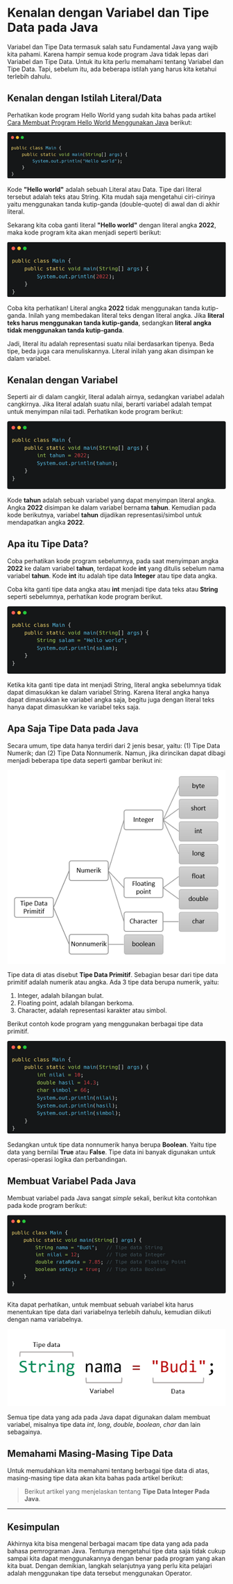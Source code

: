 # Kenalan dengan Variabel dan Tipe Data pada Java

Variabel dan Tipe Data termasuk salah satu Fundamental Java yang wajib kita pahami. Karena hampir semua kode program Java tidak lepas dari Variabel dan Tipe Data. Untuk itu kita perlu memahami tentang Variabel dan Tipe Data. Tapi, sebelum itu, ada beberapa istilah yang harus kita ketahui terlebih dahulu.

## Kenalan dengan Istilah Literal/Data

Perhatikan kode program Hello World yang sudah kita bahas pada artikel [Cara Membuat Program Hello World Menggunakan Java](https://kuliahprogramming.id/cara-membuat-program-hello-world-menggunakan-java/) berikut:

![Contoh program Hello World menggunakan Java](./aset/carbon--6--1.png)

Kode **"Hello world"** adalah sebuah Literal atau Data. Tipe dari literal tersebut adalah teks atau String. Kita mudah saja mengetahui ciri-cirinya yaitu menggunakan tanda kutip-ganda (double-quote) di awal dan di akhir literal.

Sekarang kita coba ganti literal **"Hello world"** dengan literal angka **2022**, maka kode program kita akan menjadi seperti berikut:

![Kode program setelah dimodifikasi](./aset/carbon--9-.png)

Coba kita perhatikan! Literal angka **2022** tidak menggunakan tanda kutip-ganda. Inilah yang membedakan literal teks dengan literal angka. Jika **literal teks harus menggunakan tanda kutip-ganda**, sedangkan **literal angka tidak menggunakan tanda kutip-ganda**.

Jadi, literal itu adalah representasi suatu nilai berdasarkan tipenya. Beda tipe, beda juga cara menuliskannya. Literal inilah yang akan disimpan ke dalam variabel.

## Kenalan dengan Variabel

Seperti air di dalam cangkir, literal adalah airnya, sedangkan variabel adalah cangkirnya. Jika literal adalah suatu nilai, berarti variabel adalah tempat untuk menyimpan nilai tadi. Perhatikan kode program berikut:

![Menggunakan variabel untuk menyimpan literal angka 2022](./aset/carbon--11-.png)

Kode **tahun** adalah sebuah variabel yang dapat menyimpan literal angka. Angka **2022** disimpan ke dalam variabel bernama **tahun**. Kemudian pada kode berikutnya, variabel **tahun** dijadikan representasi/simbol untuk mendapatkan angka **2022**.

## Apa itu Tipe Data?

Coba perhatikan kode program sebelumnya, pada saat menyimpan angka **2022** ke dalam variabel **tahun**, terdapat kode **int** yang ditulis sebelum nama variabel **tahun**. Kode **int** itu adalah tipe data **Integer** atau tipe data angka.

Coba kita ganti tipe data angka atau **int** menjadi tipe data teks atau **String** seperti sebelumnya, perhatikan kode program berikut.

![Menggunakan variabel untuk menyimpan tipe data teks](./aset/carbon--12-.png)

Ketika kita ganti tipe data int menjadi String, literal angka sebelumnya tidak dapat dimasukkan ke dalam variabel String. Karena literal angka hanya dapat dimasukkan ke variabel angka saja, begitu juga dengan literal teks hanya dapat dimasukkan ke variabel teks saja.

## Apa Saja Tipe Data pada Java

Secara umum, tipe data hanya terdiri dari 2 jenis besar, yaitu: (1) Tipe Data Numerik; dan (2) Tipe Data Nonnumerik. Namun, jika dirincikan dapat dibagi menjadi beberapa tipe data seperti gambar berikut ini:

![Tipe data primitif pada Java](./aset/image-2.png)

Tipe data di atas disebut **Tipe Data Primitif**. Sebagian besar dari tipe data primitif adalah numerik atau angka. Ada 3 tipe data berupa numerik, yaitu:

1. Integer, adalah bilangan bulat.
2. Floating point, adalah bilangan berkoma.
3. Character, adalah representasi karakter atau simbol.

Berikut contoh kode program yang menggunakan berbagai tipe data primitif.

![Contoh kode program dengan berbagai tipe data primitif](./aset/carbon--13-.png)

Sedangkan untuk tipe data nonnumerik hanya berupa **Boolean**. Yaitu tipe data yang bernilai **True** atau **False**. Tipe data ini banyak digunakan untuk operasi-operasi logika dan perbandingan.

## Membuat Variabel Pada Java

Membuat variabel pada Java sangat *simple* sekali, berikut kita contohkan pada kode program berikut:

![Kode program untuk membuat variabel](./aset/carbon--23-.png)

Kita dapat perhatikan, untuk membuat sebuah variabel kita harus menentukan tipe data dari variabelnya terlebih dahulu, kemudian diikuti dengan nama variabelnya.

![Aturan umum membuat sebuah variabel](./aset/image-3.png)

Semua tipe data yang ada pada Java dapat digunakan dalam membuat variabel, misalnya tipe data *int*, *long*, *double*, *boolean*, *char* dan lain sebagainya.

## Memahami Masing-Masing Tipe Data

Untuk memudahkan kita memahami tentang berbagai tipe data di atas, masing-masing tipe data akan kita bahas pada artikel berikut:

> Berikut artikel yang menjelaskan tentang **Tipe Data Integer Pada Java**.

------

## Kesimpulan

Akhirnya kita bisa mengenal berbagai macam tipe data yang ada pada bahasa pemrograman Java. Tentunya mengetahui tipe data saja tidak cukup sampai kita dapat menggunakannya dengan benar pada program yang akan kita buat. Dengan demikian, langkah selanjutnya yang perlu kita pelajari adalah menggunakan tipe data tersebut menggunakan Operator.